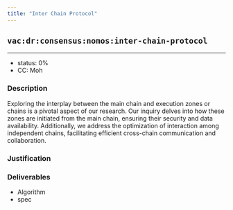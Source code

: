 ```yaml
---
title: "Inter Chain Protocol"
---
```

## `vac:dr:consensus:nomos:inter-chain-protocol`
---

- status: 0%
- CC: Moh

### Description

Exploring the interplay between the main chain and execution zones or chains is a pivotal aspect of our research.
Our inquiry delves into how these zones are initiated from the main chain, ensuring their security and data availability.
Additionally, we address the optimization of interaction among independent chains, facilitating efficient cross-chain communication and collaboration.

### Justification


### Deliverables

* Algorithm
* spec


